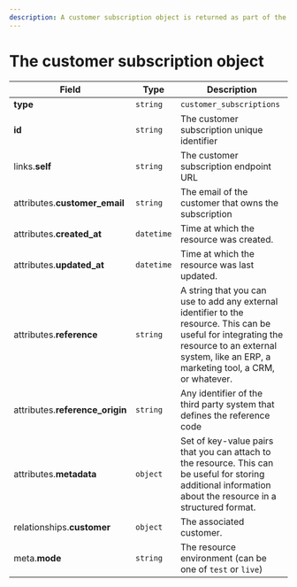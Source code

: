 ```yaml
---
description: A customer subscription object is returned as part of the response body of each successful list, retrieve, create or update API call.
---
```


# The customer subscription object

| Field          | Type     | Description                                  |
| -------------- | -------- | -------------------------------------------- |
| **type**       | `string` | `customer_subscriptions`                        |
| **id**         | `string` | The customer subscription unique identifier  |
| links.**self** | `string` | The customer subscription endpoint URL       |
| attributes.**customer_email** | `string` | The email of the customer that owns the subscription |
| attributes.**created_at** | `datetime` | Time at which the resource was created. |
| attributes.**updated_at** | `datetime` | Time at which the resource was last updated. |
| attributes.**reference** | `string` | A string that you can use to add any external identifier to the resource. This can be useful for integrating the resource to an external system, like an ERP, a marketing tool, a CRM, or whatever. |
| attributes.**reference_origin** | `string` | Any identifier of the third party system that defines the reference code |
| attributes.**metadata** | `object` | Set of key-value pairs that you can attach to the resource. This can be useful for storing additional information about the resource in a structured format. |
| relationships.**customer** | `object` | The associated customer. |
| meta.**mode** | `string` | The resource environment \(can be one of `test` or `live`\) |

